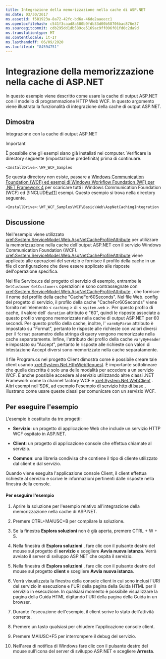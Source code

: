 ```yaml
---
title: Integrazione della memorizzazione nella cache di ASP.NET
ms.date: 03/30/2017
ms.assetid: f581923a-8a72-42fc-bd6a-46de2aaeecc1
ms.openlocfilehash: c541f3caad8a500b9fdb33d00b58706bac876e37
ms.sourcegitcommit: cdb295dd1db589ce5169ac9ff096f01fd0c2da9d
ms.translationtype: MT
ms.contentlocale: it-IT
ms.lasthandoff: 06/09/2020
ms.locfileid: "84594751"
---
```

# <a name="aspnet-caching-integration"></a>Integrazione della memorizzazione nella cache di ASP.NET

In questo esempio viene descritto come usare la cache di output ASP.NET con il modello di programmazione HTTP Web WCF. In questo argomento viene illustrata la funzionalità di integrazione della cache di output ASP.NET.

## <a name="demonstrates"></a>Dimostra

Integrazione con la cache di output ASP.NET

> [!IMPORTANT]
> È possibile che gli esempi siano già installati nel computer. Verificare la directory seguente (impostazione predefinita) prima di continuare.
>
> `<InstallDrive>:\WF_WCF_Samples`
>
> Se questa directory non esiste, passare a [Windows Communication Foundation (WCF) ed esempi di Windows Workflow Foundation (WF) per .NET Framework 4](https://www.microsoft.com/download/details.aspx?id=21459) per scaricare tutti i Windows Communication Foundation (WCF) ed [!INCLUDE[wf1](../../../../includes/wf1-md.md)] esempi. Questo esempio si trova nella directory seguente.
>
> `<InstallDrive>:\WF_WCF_Samples\WCF\Basic\Web\AspNetCachingIntegration`

## <a name="discussion"></a>Discussione

Nell'esempio viene utilizzato <xref:System.ServiceModel.Web.AspNetCacheProfileAttribute> per utilizzare la memorizzazione nella cache dell'output ASP.NET con il servizio Windows Communication Foundation (WCF). <xref:System.ServiceModel.Web.AspNetCacheProfileAttribute> viene applicato alle operazioni del servizio e fornisce il profilo della cache in un file di configurazione che deve essere applicato alle risposte dell'operazione specifica.

Nel file Service.cs del progetto di servizio di esempio, entrambe le `GetCustomer` `GetCustomers` operazioni e sono contrassegnate con <xref:System.ServiceModel.Web.AspNetCacheProfileAttribute> , che fornisce il nome del profilo della cache "CacheFor60Seconds". Nel file Web. config del progetto di servizio, il profilo della cache "CacheFor60Seconds" viene fornito nell'elemento < `caching` > di < `system.web` >. Per questo profilo di cache, il valore dell' `duration` attributo è "60", quindi le risposte associate a questo profilo vengono memorizzate nella cache di output ASP.NET per 60 secondi. Per questo profilo della cache, inoltre, l' `varmByParam` attributo è impostato su "Format", pertanto le risposte alle richieste con valori diversi per il `format` parametro della stringa di query vengono memorizzate nella cache separatamente. Infine, l'attributo del profilo della cache `varyByHeader` è impostato su "Accept", pertanto le risposte alle richieste con valori di intestazione Accept diversi sono memorizzate nella cache separatamente.

Il file Program.cs nel progetto Client dimostra come è possibile creare tale client usando <xref:System.Net.HttpWebRequest>. È importante sottolineare che quella descritta è solo una delle modalità per accedere a un servizio WCF. È anche possibile accedere al servizio utilizzando altre classi .NET Framework come la channel factory WCF e <xref:System.Net.WebClient> . Altri esempi nell'SDK, ad esempio l'esempio di [servizio http di base](basic-http-service.md) , illustrano come usare queste classi per comunicare con un servizio WCF.

## <a name="to-run-the-sample"></a>Per eseguire l'esempio

L'esempio è costituito da tre progetti:

- **Servizio**: un progetto di applicazione Web che include un servizio HTTP WCF ospitato in ASP.NET.

- **Client**: un progetto di applicazione console che effettua chiamate al servizio.

- **Common**: una libreria condivisa che contiene il tipo di cliente utilizzato dal client e dal servizio.

Quando viene eseguita l'applicazione console Client, il client effettua richieste al servizio e scrive le informazioni pertinenti dalle risposte nella finestra della console.

#### <a name="to-run-the-sample"></a>Per eseguire l'esempio

1. Aprire la soluzione per l'esempio relativo all'integrazione della memorizzazione nella cache di ASP.NET.

2. Premere CTRL+MAIUSC+B per compilare la soluzione.

3. Se la finestra **Esplora soluzioni** non è già aperta, premere CTRL + W + S.

4. Nella finestra di **Esplora soluzioni** , fare clic con il pulsante destro del mouse sul progetto di **servizio** e scegliere **Avvia nuova istanza**. Verrà avviato il server di sviluppo ASP.NET che ospita il servizio.

5. Nella finestra di **Esplora soluzioni** , fare clic con il pulsante destro del mouse sul progetto **client** e scegliere **Avvia nuova istanza**.

6. Verrà visualizzata la finestra della console client in cui sono inclusi l'URI del servizio in esecuzione e l'URI della pagina della Guida HTML per il servizio in esecuzione. In qualsiasi momento è possibile visualizzare la pagina della Guida HTML digitando l'URI della pagina della Guida in un browser.

7. Durante l'esecuzione dell'esempio, il client scrive lo stato dell'attività corrente.

8. Premere un tasto qualsiasi per chiudere l'applicazione console client.

9. Premere MAIUSC+F5 per interrompere il debug del servizio.

10. Nell'area di notifica di Windows fare clic con il pulsante destro del mouse sull'icona del server di sviluppo ASP.NET e scegliere **Arresta**.
